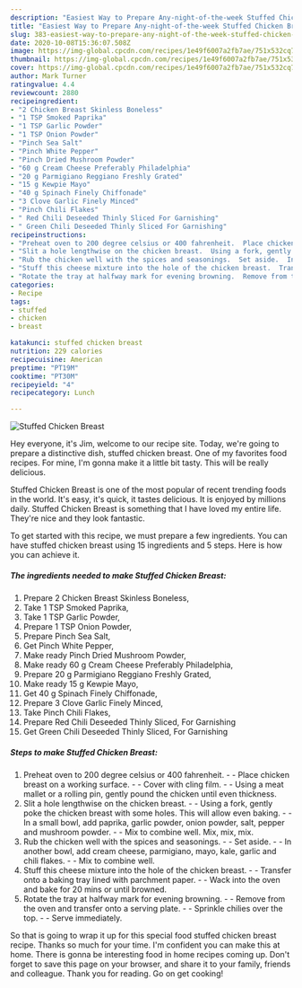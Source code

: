 ```yaml
---
description: "Easiest Way to Prepare Any-night-of-the-week Stuffed Chicken Breast"
title: "Easiest Way to Prepare Any-night-of-the-week Stuffed Chicken Breast"
slug: 383-easiest-way-to-prepare-any-night-of-the-week-stuffed-chicken-breast
date: 2020-10-08T15:36:07.508Z
image: https://img-global.cpcdn.com/recipes/1e49f6007a2fb7ae/751x532cq70/stuffed-chicken-breast-recipe-main-photo.jpg
thumbnail: https://img-global.cpcdn.com/recipes/1e49f6007a2fb7ae/751x532cq70/stuffed-chicken-breast-recipe-main-photo.jpg
cover: https://img-global.cpcdn.com/recipes/1e49f6007a2fb7ae/751x532cq70/stuffed-chicken-breast-recipe-main-photo.jpg
author: Mark Turner
ratingvalue: 4.4
reviewcount: 2880
recipeingredient:
- "2 Chicken Breast Skinless Boneless"
- "1 TSP Smoked Paprika"
- "1 TSP Garlic Powder"
- "1 TSP Onion Powder"
- "Pinch Sea Salt"
- "Pinch White Pepper"
- "Pinch Dried Mushroom Powder"
- "60 g Cream Cheese Preferably Philadelphia"
- "20 g Parmigiano Reggiano Freshly Grated"
- "15 g Kewpie Mayo"
- "40 g Spinach Finely Chiffonade"
- "3 Clove Garlic Finely Minced"
- "Pinch Chili Flakes"
- " Red Chili Deseeded Thinly Sliced For Garnishing"
- " Green Chili Deseeded Thinly Sliced For Garnishing"
recipeinstructions:
- "Preheat oven to 200 degree celsius or 400 fahrenheit.  Place chicken breast on a working surface.  Cover with cling film.  Using a meat mallet or a rolling pin, gently pound the chicken until even thickness."
- "Slit a hole lengthwise on the chicken breast.  Using a fork, gently poke the chicken breast with some holes. This will allow even baking.  In a small bowl, add paprika, garlic powder, onion powder, salt, pepper and mushroom powder.  Mix to combine well. Mix, mix, mix."
- "Rub the chicken well with the spices and seasonings.  Set aside.  In another bowl, add cream cheese, parmigiano, mayo, kale, garlic and chili flakes.  Mix to combine well."
- "Stuff this cheese mixture into the hole of the chicken breast.  Transfer onto a baking tray lined with parchment paper.  Wack into the oven and bake for 20 mins or until browned."
- "Rotate the tray at halfway mark for evening browning.  Remove from the oven and transfer onto a serving plate.  Sprinkle chilies over the top.  Serve immediately."
categories:
- Recipe
tags:
- stuffed
- chicken
- breast

katakunci: stuffed chicken breast 
nutrition: 229 calories
recipecuisine: American
preptime: "PT19M"
cooktime: "PT30M"
recipeyield: "4"
recipecategory: Lunch

---
```



![Stuffed Chicken Breast](https://img-global.cpcdn.com/recipes/1e49f6007a2fb7ae/751x532cq70/stuffed-chicken-breast-recipe-main-photo.jpg)

Hey everyone, it's Jim, welcome to our recipe site. Today, we're going to prepare a distinctive dish, stuffed chicken breast. One of my favorites food recipes. For mine, I'm gonna make it a little bit tasty. This will be really delicious.



Stuffed Chicken Breast is one of the most popular of recent trending foods in the world. It's easy, it's quick, it tastes delicious. It is enjoyed by millions daily. Stuffed Chicken Breast is something that I have loved my entire life. They're nice and they look fantastic.


To get started with this recipe, we must prepare a few ingredients. You can have stuffed chicken breast using 15 ingredients and 5 steps. Here is how you can achieve it.

<!--inarticleads1-->

##### The ingredients needed to make Stuffed Chicken Breast:

1. Prepare 2 Chicken Breast Skinless Boneless,
1. Take 1 TSP Smoked Paprika,
1. Take 1 TSP Garlic Powder,
1. Prepare 1 TSP Onion Powder,
1. Prepare Pinch Sea Salt,
1. Get Pinch White Pepper,
1. Make ready Pinch Dried Mushroom Powder,
1. Make ready 60 g Cream Cheese Preferably Philadelphia,
1. Prepare 20 g Parmigiano Reggiano Freshly Grated,
1. Make ready 15 g Kewpie Mayo,
1. Get 40 g Spinach Finely Chiffonade,
1. Prepare 3 Clove Garlic Finely Minced,
1. Take Pinch Chili Flakes,
1. Prepare  Red Chili Deseeded Thinly Sliced, For Garnishing
1. Get  Green Chili Deseeded Thinly Sliced, For Garnishing




<!--inarticleads2-->

##### Steps to make Stuffed Chicken Breast:

1. Preheat oven to 200 degree celsius or 400 fahrenheit. -  - Place chicken breast on a working surface. -  - Cover with cling film. -  - Using a meat mallet or a rolling pin, gently pound the chicken until even thickness.
1. Slit a hole lengthwise on the chicken breast. -  - Using a fork, gently poke the chicken breast with some holes. This will allow even baking. -  - In a small bowl, add paprika, garlic powder, onion powder, salt, pepper and mushroom powder. -  - Mix to combine well. Mix, mix, mix.
1. Rub the chicken well with the spices and seasonings. -  - Set aside. -  - In another bowl, add cream cheese, parmigiano, mayo, kale, garlic and chili flakes. -  - Mix to combine well.
1. Stuff this cheese mixture into the hole of the chicken breast. -  - Transfer onto a baking tray lined with parchment paper. -  - Wack into the oven and bake for 20 mins or until browned.
1. Rotate the tray at halfway mark for evening browning. -  - Remove from the oven and transfer onto a serving plate. -  - Sprinkle chilies over the top. -  - Serve immediately.




So that is going to wrap it up for this special food stuffed chicken breast recipe. Thanks so much for your time. I'm confident you can make this at home. There is gonna be interesting food in home recipes coming up. Don't forget to save this page on your browser, and share it to your family, friends and colleague. Thank you for reading. Go on get cooking!

